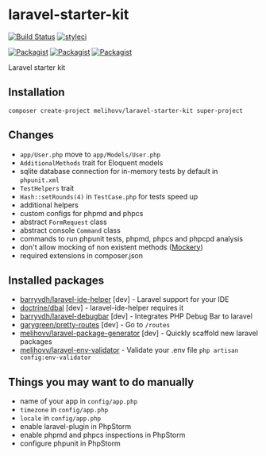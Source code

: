 # laravel-starter-kit
[![Build Status](https://travis-ci.org/melihovv/laravel-starter-kit.svg?branch=master)](https://travis-ci.org/melihovv/laravel-starter-kit)
[![styleci](https://styleci.io/repos/67811396/shield)](https://styleci.io/repos/67811396)

[![Packagist](https://img.shields.io/packagist/v/melihovv/laravel-starter-kit.svg)](https://packagist.org/packages/melihovv/laravel-starter-kit)
[![Packagist](https://poser.pugx.org/melihovv/laravel-starter-kit/d/total.svg)](https://packagist.org/packages/melihovv/laravel-starter-kit)
[![Packagist](https://img.shields.io/packagist/l/melihovv/laravel-starter-kit.svg)](https://packagist.org/packages/melihovv/laravel-starter-kit)

Laravel starter kit

## Installation

```
composer create-project melihovv/laravel-starter-kit super-project
```

## Changes
- `app/User.php` move to `app/Models/User.php`
- `AdditionalMethods` trait for Eloquent models
- sqlite database connection for in-memory tests by default in `phpunit.xml`
- `TestHelpers` trait
- `Hash::setRounds(4)` in `TestCase.php` for tests speed up
- additional helpers
- custom configs for phpmd and phpcs
- abstract `FormRequest` class
- abstract console `Command` class
- commands to run phpunit tests, phpmd, phpcs and phpcpd analysis
- don't allow mocking of non existent methods ([Mockery](http://docs.mockery.io/en/latest/reference/mockery/configuration.html))
- required extensions in composer.json

## Installed packages
- [barryvdh/laravel-ide-helper](https://github.com/barryvdh/laravel-ide-helper) [dev] - Laravel support for your IDE
- [doctrine/dbal](https://github.com/doctrine/dbal) [dev] - laravel-ide-helper requires it
- [barryvdh/laravel-debugbar](https://github.com/barryvdh/laravel-debugbar) [dev] - Integrates PHP Debug Bar to laravel
- [garygreen/pretty-routes](https://github.com/garygreen/pretty-routes) [dev] - Go to `/routes`
- [melihovv/laravel-package-generator](https://github.com/melihovv/laravel-package-generator) [dev] - Quickly scaffold new laravel packages
- [melihovv/laravel-env-validator](https://github.com/melihovv/laravel-env-validator) - Validate your .env file `php artisan config:env-validator`

## Things you may want to do manually
- name of your app in `config/app.php`
- `timezone` in `config/app.php`
- `locale` in `config/app.php`
- enable laravel-plugin in PhpStorm
- enable phpmd and phpcs inspections in PhpStorm
- configure phpunit in PhpStorm
